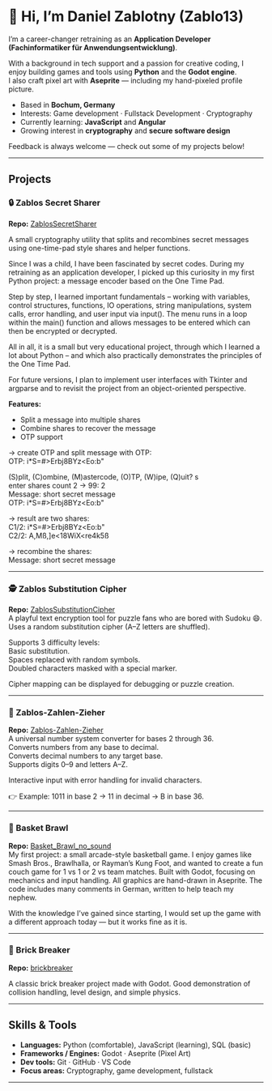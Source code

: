 # 👋 Hi, I’m Daniel Zablotny   (Zablo13)

I’m a career-changer retraining as an **Application Developer (Fachinformatiker für Anwendungsentwicklung)**.  

With a background in tech support and a passion for creative coding, I enjoy building games and tools using **Python** and the **Godot engine**.  
I also craft pixel art with **Aseprite** — including my hand-pixeled profile picture.

-  Based in **Bochum, Germany**  
-  Interests: Game development · Fullstack Development · Cryptography  
-  Currently learning: **JavaScript** and **Angular**  
-  Growing interest in **cryptography** and **secure software design**  

Feedback is always welcome — check out some of my projects below!

---  

## Projects

### 🔒 Zablos Secret Sharer
**Repo:** [ZablosSecretSharer](https://github.com/Zablo13/ZablosSecretSharer)  

A small cryptography utility that splits and recombines secret messages using one-time-pad style shares and helper functions.  
 
Since I was a child, I have been fascinated by secret codes. During my retraining as an application developer, I picked up this curiosity in my first Python project: a message encoder based on the One Time Pad.   
 
Step by step, I learned important fundamentals – working with variables, control structures, functions, IO operations, string manipulations, system calls, error handling, and user input via input(). The menu runs in a loop within the main() function and allows messages to be entered which can then be encrypted or decrypted.     
     
All in all, it is a small but very educational project, through which I learned a lot about Python – and which also practically demonstrates the principles of the One Time Pad.
   
For future versions, I plan to implement user interfaces with Tkinter and argparse and to revisit the project from an object-oriented perspective.
        
**Features:**
- Split a message into multiple shares  
- Combine shares to recover the message  
- OTP support
  
-> create OTP and split message with OTP:  
OTP: i*S=#>Erbj8BYz<Eo:b"  

(S)plit, (C)ombine, (M)astercode, (O)TP, (W)ipe, (Q)uit? s  
enter shares count 2 -> 99: 2  
Message: short secret message  
OTP: i*S=#>Erbj8BYz<Eo:b"  
  
-> result are two shares:  
C1/2: i*S=#>Erbj8BYz<Eo:b"  
C2/2: A,Mß,]e<18WiX<re4k5ß
  
-> recombine the shares:  
Message: short secret message  
  
---

### 🕵️ Zablos Substitution Cipher
**Repo:** [ZablosSubstitutionCipher](https://github.com/Zablo13/Substitution-Cipher-Maker)  
A playful text encryption tool for puzzle fans who are bored with Sudoku 😄.  
Uses a random substitution cipher (A–Z letters are shuffled).  

Supports 3 difficulty levels:  
Basic substitution.  
Spaces replaced with random symbols.  
Doubled characters masked with a special marker.  
  
Cipher mapping can be displayed for debugging or puzzle creation.    
  
--- 

### 🔢 Zablos-Zahlen-Zieher  
**Repo:** [Zablos-Zahlen-Zieher](https://github.com/Zablo13/Zablos-Zahlen-Zieher)     
A universal number system converter for bases 2 through 36.  
Converts numbers from any base to decimal.  
Converts decimal numbers to any target base.  
Supports digits 0–9 and letters A–Z.  
  
Interactive input with error handling for invalid characters.  
  
👉 Example: 1011 in base 2 → 11 in decimal → B in base 36.  

---

### 🏀 Basket Brawl
**Repo:** [Basket_Brawl_no_sound](https://github.com/Zablo13/Basket_Brawl_no_sound)  
My first project: a small arcade-style basketball game. I enjoy games like Smash Bros., Brawlhalla, or Rayman’s Kung Foot, and wanted to create a fun couch game for 1 vs 1 or 2 vs team matches.
Built with Godot, focusing on mechanics and input handling.
All graphics are hand-drawn in Aseprite.
The code includes many comments in German, written to help teach my nephew.

With the knowledge I’ve gained since starting, I would set up the game with a different approach today — but it works fine as it is.
 

---

### 🧱 Brick Breaker
**Repo:** [brickbreaker](https://github.com/Zablo13/brickbreaker)  

A classic brick breaker project made with Godot. Good demonstration of collision handling, level design, and simple physics.  


---

## Skills & Tools
- **Languages:** Python (comfortable), JavaScript (learning), SQL (basic)  
- **Frameworks / Engines:** Godot · Aseprite (Pixel Art)  
- **Dev tools:** Git · GitHub · VS Code  
- **Focus areas:** Cryptography, game development, fullstack  

---
